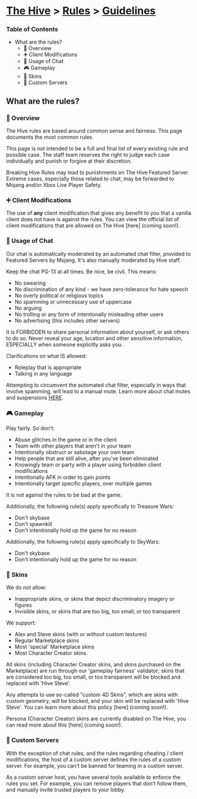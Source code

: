 # [The Hive](https://hive.growtopics.xyz/hive/) > [Rules](https://hive.growtopics.xyz/hive/rules/) > [Guidelines](https://hive.growtopics.xyz/hive/rules/guidelines/)

### Table of Contents

- What are the rules?
  - 📃 Overview
  - ➕ Client Modifications
  - 💬 Usage of Chat
  - 🎮 Gameplay
  - 👕 Skins
  - 🔧 Custom Servers

## What are the rules?

### 📃 Overview

The Hive rules are based around common sense and fairness. This page documents the most common rules.

This page is not intended to be a full and final list of every existing rule and possible case. The staff team reserves the right to judge each case individually and punish or forgive at their discretion.

Breaking Hive Rules may lead to punishments on The Hive Featured Server. Extreme cases, especially those related to chat, may be forwarded to Mojang and/or Xbox Live Player Safety.

### ➕ Client Modifications

The use of **any** client modification that gives any benefit to you that a vanilla client does not have is against the rules. You can view the official list of client modifications that are allowed on The Hive [here] (coming soon!).

### 💬 Usage of Chat

Our chat is automatically moderated by an automated chat filter, provided to Featured Servers by Mojang. It's also manually moderated by Hive staff.

Keep the chat PG-13 at all times. Be nice, be civil. This means:

- No swearing
- No discrimination of any kind - we have zero-tolerance for hate speech
- No overly political or religious topics
- No spamming or unnecessary use of uppercase
- No arguing
- No trolling or any form of intentionally misleading other users
- No advertising (this includes other servers)

It is FORBIDDEN to share personal information about yourself, or ask others to do so. Never reveal your age, location and other sensitive information, ESPECIALLY when someone explicitly asks you.

Clarifications on what IS allowed:

- Roleplay that is appropriate
- Talking in any language

Attempting to circumvent the automated chat filter, especially in ways that involve spamming, will lead to a manual mute. Learn more about chat mutes and suspensions [HERE](https://hive.growtopics.xyz/hive/rules/mutes/).

### 🎮 Gameplay

Play fairly. So don't:

- Abuse glitches in the game or in the client
- Team with other players that aren't in your team
- Intentionally obstruct or sabotage your own team
- Help people that are still alive, after you've been eliminated
- Knowingly team or party with a player using forbidden client modifications
- Intentionally AFK in order to gain points
- Intentionally target specific players, over multiple games

It is not against the rules to be bad at the game.

Additionally, the following rule(s) apply specifically to Treasure Wars:

- Don't skybase
- Don't spawnkill
- Don't intentionally hold up the game for no reason

Additionally, the following rule(s) apply specifically to SkyWars:

- Don't skybase
- Don't intentionally hold up the game for no reason

### 👕 Skins

We do not allow:

- Inappropriate skins, or skins that depict discriminatory imagery or figures
- Invisible skins, or skins that are too big, too small, or too transparent

We support:

- Alex and Steve skins (with or without custom textures)
- Regular Marketplace skins
- Most 'special' Marketplace skins
- Most Character Creator skins.

All skins (including Character Creator skins, and skins purchased on the Marketplace) are run through our 'gameplay fairness' validator; skins that are considered too big, too small, or too transparent will be blocked and replaced with 'Hive Steve'.

Any attempts to use so-called "custom 4D Skins", which are skins with custom geometry, will be blocked, and your skin will be replaced with 'Hive Steve'. You can learn more about this policy [here] (coming soon!).

Persona (Character Creator) skins are currently disabled on The Hive, you can read more about this [here] (coming soon!).

### 🔧 Custom Servers

With the exception of chat rules, and the rules regarding cheating / client modifications, the host of a custom server defines the rules of a custom server. For example, you can't be banned for teaming in a custom server.

As a custom server host, you have several tools available to enforce the rules you set. For example, you can remove players that don't follow them, and manually invite trusted players to your lobby.
